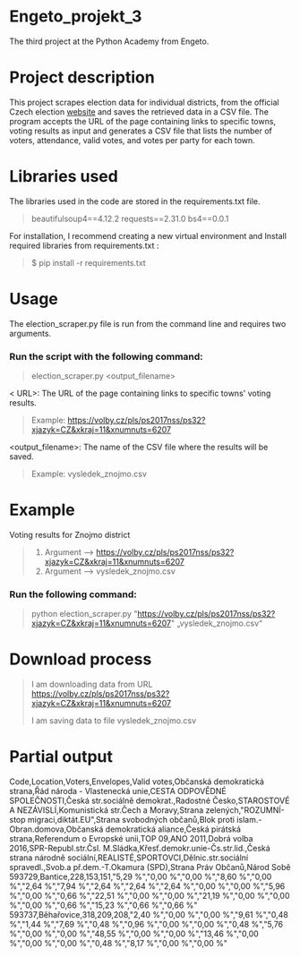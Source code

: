 # Engeto_projekt_3

The third project at the Python Academy from Engeto.

# Project description

This project scrapes election data for individual districts, from the official Czech election [website](https://volby.cz/pls/ps2017nss/ps3?xjazyk=CZ) and saves the retrieved data in a CSV file. 
The program accepts the URL of the page containing links to specific towns, voting results as input and generates a CSV file that lists the number of voters, attendance, valid votes, and votes per party for each town.

# Libraries used

The libraries used in the code are stored in the requirements.txt file. 

> beautifulsoup4==4.12.2
> requests==2.31.0
> bs4==0.0.1

For installation, I recommend creating a new virtual environment and Install required libraries from requirements.txt :

> $ pip install -r requirements.txt

# Usage
The election_scraper.py file is run from the command line and requires two arguments.

### Run the script with the following command:

> election_scraper.py <URL> <output_filename>

< URL>: The URL of the page containing links to specific towns' voting results.
> 
> Example: https://volby.cz/pls/ps2017nss/ps32?xjazyk=CZ&xkraj=11&xnumnuts=6207
> 
<output_filename>: The name of the CSV file where the results will be saved.
> 
> Example: vysledek_znojmo.csv


# Example

Voting results for Znojmo district

> 1. Argument --> https://volby.cz/pls/ps2017nss/ps32?xjazyk=CZ&xkraj=11&xnumnuts=6207
> 2. Argument --> vysledek_znojmo.csv 

### Run the following command:

> python election_scraper.py "https://volby.cz/pls/ps2017nss/ps32?xjazyk=CZ&xkraj=11&xnumnuts=6207" „vysledek_znojmo.csv“

# Download process

> I am downloading data from URL https://volby.cz/pls/ps2017nss/ps32?xjazyk=CZ&xkraj=11&xnumnuts=6207
>
> I am saving data to file vysledek_znojmo.csv

# Partial output

Code,Location,Voters,Envelopes,Valid votes,Občanská demokratická strana,Řád národa - Vlastenecká unie,CESTA ODPOVĚDNÉ SPOLEČNOSTI,Česká str.sociálně demokrat.,Radostné Česko,STAROSTOVÉ A NEZÁVISLÍ,Komunistická str.Čech a Moravy,Strana zelených,"ROZUMNÍ-stop migraci,diktát.EU",Strana svobodných občanů,Blok proti islam.-Obran.domova,Občanská demokratická aliance,Česká pirátská strana,Referendum o Evropské unii,TOP 09,ANO 2011,Dobrá volba 2016,SPR-Republ.str.Čsl. M.Sládka,Křesť.demokr.unie-Čs.str.lid.,Česká strana národně sociální,REALISTÉ,SPORTOVCI,Dělnic.str.sociální spravedl.,Svob.a př.dem.-T.Okamura (SPD),Strana Práv Občanů,Národ Sobě
593729,Bantice,228,153,151,"5,29 %","0,00 %","0,00 %","8,60 %","0,00 %","2,64 %","7,94 %","2,64 %","2,64 %","2,64 %","0,00 %","0,00 %","5,96 %","0,00 %","0,66 %","22,51 %","0,00 %","0,00 %","21,19 %","0,00 %","0,00 %","0,00 %","0,66 %","15,23 %","0,66 %","0,66 %"
593737,Běhařovice,318,209,208,"2,40 %","0,00 %","0,00 %","9,61 %","0,48 %","1,44 %","7,69 %","0,48 %","0,96 %","0,00 %","0,00 %","0,48 %","5,76 %","0,00 %","0,00 %","48,55 %","0,00 %","0,00 %","13,46 %","0,00 %","0,00 %","0,00 %","0,48 %","8,17 %","0,00 %","0,00 %"
